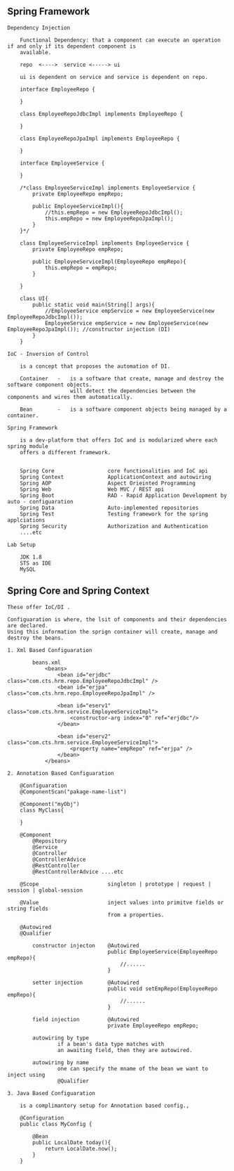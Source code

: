 Spring Framework
-----------------------------------------------

    Dependency Injection

        Functional Dependency: that a component can execute an operation if and only if its dependent component is
        available.

        repo  <---->  service <-----> ui

        ui is dependent on service and service is dependent on repo.

        interface EmployeeRepo {
            
        }

        class EmployeeRepoJdbcImpl implements EmployeeRepo {

        }

        class EmployeeRepoJpaImpl implements EmployeeRepo {

        }

        interface EmployeeService {

        }

        /*class EmployeeServiceImpl implements EmployeeService {
            private EmployeeRepo empRepo;

            public EmployeeServiceImpl(){
                //this.empRepo = new EmployeeRepoJdbcImpl();
                this.empRepo = new EmployeeRepoJpaImpl();
            }
        }*/

        class EmployeeServiceImpl implements EmployeeService {
            private EmployeeRepo empRepo;

            public EmployeeServiceImpl(EmployeeRepo empRepo){
                this.empRepo = empRepo;
            }

        }

        class UI{
            public static void main(String[] args){
                //EmployeeService empService = new EmployeeService(new EmployeeRepoJdbcImpl());
                EmployeeService empService = new EmployeeService(new EmployeeRepoJpaImpl()); //constructor injection (DI)
            }
        }
       
    IoC - Inversion of Control

        is a concept that proposes the automation of DI.

        Container   -   is a software that create, manage and destroy the software component objects.
                        will detect the dependencies between the components and wires them automatically.

        Bean        -   is a software component objects being managed by a container.

    Spring Framework

        is a dev-platform that offers IoC and is modularized where each spring module
        offers a different framework.


        Spring Core                 core functionalities and IoC api
        Spring Context              ApplicationContext and autowiring
        Spring AOP                  Aspect Orieinted Programming
        Spring Web                  Web MVC / REST api
        Spring Boot                 RAD - Rapid Application Development by auto - configuaration
        Spring Data                 Auto-implemented repositories
        Spring Test                 Testing framework for the spring applciations
        Spring Security             Authorization and Authentication 
        ....etc

    Lab Setup

        JDK 1.8
        STS as IDE
        MySQL

Spring Core and Spring Context
-----------------------------------------------------------------------
    
    These offer IoC/DI .

    Configuaration is where, the lsit of components and their dependencies are declared.
    Using this information the sprign container will create, manage and destroy the beans.

    1. Xml Based Configuaration

            beans.xml
                <beans>
                    <bean id="erjdbc" class="com.cts.hrm.repo.EmployeeRepoJdbcImpl" />
                    <bean id="erjpa" class="com.cts.hrm.repo.EmployeeRepoJpaImpl" />

                    <bean id="eserv1" class="com.cts.hrm.service.EmployeeServiceImpl">
                        <constructor-arg index="0" ref="erjdbc"/>
                    </bean>                    
                    
                    <bean id="eserv2" class="com.cts.hrm.service.EmployeeServiceImpl">
                        <property name="empRepo" ref="erjpa" />
                    </bean>
                </beans>

    2. Annotation Based Configuaration

        @Configuaration
        @ComponentScan("pakage-name-list")

        @Component("myObj")
        class MyClass{

        }

        @Component
            @Repository
            @Service
            @Controller
            @ControllerAdvice
            @RestController
            @RestControllerAdvice ....etc
        
        @Scope                      singleton | prototype | request | session | global-session
        
        @Value                      inject values into primitve fields or string fields
                                    from a properties.
        
        @Autowired
        @Qualifier
        
            constructor injecton    @Autowired
                                    public EmployeeService(EmployeeRepo empRepo){
                                        //......
                                    }

            setter injection        @Autowired
                                    public void setEmpRepo(EmployeeRepo empRepo){
                                        //......
                                    }

            field injection         @Autowired
                                    private EmployeeRepo empRepo;

            autowiring by type
                    if a bean's data type matches with
                    an awaiting field, then they are autowired.

            autowiring by name
                    one can specify the mname of the bean we want to inject using
                    @Qualifier   
        
    3. Java Based Configuaration

        is a complimantory setup for Annotation based config.,

        @Configuration
        public class MyConfig {

            @Bean
            public LocalDate today(){
                return LocalDate.now();
            }
        }










